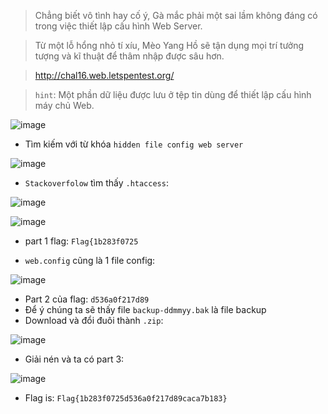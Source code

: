 > Chẳng biết vô tình hay cố ý, Gà mắc phải một sai lầm không đáng có trong việc thiết lập cấu hình Web Server.

> Từ một lỗ hổng nhỏ tí xíu, Mèo Yang Hồ sẽ tận dụng mọi trí tưởng tượng và kĩ thuật để thâm nhập được sâu hơn.


> http://chal16.web.letspentest.org/ 


> `hint`: Một phần dữ liệu được lưu ở tệp tin dùng để thiết lập cấu hình máy chủ Web.


![image](https://user-images.githubusercontent.com/68783065/140528391-464063eb-4e64-48f1-9245-e647a5bfa1b7.png)



* Tìm kiếm với từ khóa `hidden file config web server`


![image](https://user-images.githubusercontent.com/68783065/140529443-6d7335c9-26a1-47a9-ada9-bdbe1d1ea183.png)


* `Stackoverfolow` tìm thấy `.htaccess`:

![image](https://user-images.githubusercontent.com/68783065/140529617-25e78049-c17f-4499-bf44-54b48ea4fc0d.png)



![image](https://user-images.githubusercontent.com/68783065/140532108-206108e0-4271-4dc2-a7e1-bb4f4c94997b.png)



* part 1 flag: `Flag{1b283f0725`



* `web.config` cũng là 1 file config:

![image](https://user-images.githubusercontent.com/68783065/140531836-2b7ad55f-8b14-4a21-bddb-912b99c101dc.png)


* Part 2 của flag: `d536a0f217d89`
* Để ý chúng ta sẽ thấy file `backup-ddmmyy.bak` là file backup
* Download và đổi đuôi thành `.zip`:

![image](https://user-images.githubusercontent.com/68783065/140532407-ba6deb12-32e0-437f-8771-7c1d71647f02.png)

* Giải nén và ta có part 3:

![image](https://user-images.githubusercontent.com/68783065/140532933-e152acc2-398a-4ef6-8449-570fd889d2c1.png)

* Flag is: `Flag{1b283f0725d536a0f217d89caca7b183}`

